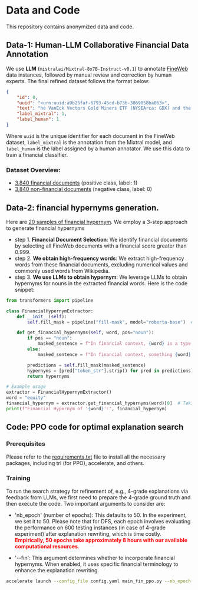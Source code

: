 # Data and Code
This repository contains anonymized data and code. 

## Data-1: Human-LLM Collaborative Financial Data Annotation
We use **LLM** (`mistralai/Mixtral-8x7B-Instruct-v0.1`) to annotate [FineWeb](data) data instances, followed by manual review and correction by human experts. The final refined dataset follows the format below:

```json
{
    "id": 0,
    "uuid": "<urn:uuid:a9b25faf-6793-45cd-b73b-3869858ba063>",
    "text": "he VanEck Vectors Gold Miners ETF (NYSEArca: GDX) and the VanEck Vectors Gold Miners...",
    "label_mixtral": 1,
    "label_human": 1
}
```
Where `uuid` is the unique identifier for each document in the FineWeb dataset, `label_mixtral` is the annotation from the Mixtral model, and `label_human` is the label assigned by a human annotator. We use this data to train a financial classifier.
### Dataset Overview:
- [3,840 financial documents](https://github.com/code4nlp1713/code/blob/main/financial_human_anno_doc.json) (positive class, label: 1)
- [3,840 non-financial documents](https://github.com/code4nlp1713/code/blob/main/non_financial_human_anno_doc.json) (negative class, label: 0)

## Data-2: financial hypernyms generation.
Here are [20 samples of financial hypernym](https://github.com/code4nlp1713/code/blob/main/financial_hypernym.txt). 
We employ a 3-step approach to generate financial hypernyms
- step 1. **Financial Document Selection**: We identify financial documents by selecting all FineWeb documents with a financial score greater than 0.999.
- step 2. **We obtain high-frequency words**: We extract high-frequency words from these financial documents, excluding numerical values and commonly used words from Wikipedia.
- step 3. **We use LLMs to obtain hypernym**: We leverage LLMs to obtain hypernyms for nouns in the extracted financial words. Here is the code snippet:
```python
from transformers import pipeline

class FinancialHypernymExtractor:
    def __init__(self):
        self.fill_mask = pipeline("fill-mask", model="roberta-base")  # Using RoBERTa-base model

    def get_financial_hypernyms(self, word, pos="noun"):
        if pos == "noun":
            masked_sentence = f"In financial context, {word} is a type of <mask>."
        else:  
            masked_sentence = f"In financial context, something {word} is <mask>."

        predictions = self.fill_mask(masked_sentence)
        hypernyms = [pred["token_str"].strip() for pred in predictions]  # Cleaning spaces
        return hypernyms

# Example usage
extractor = FinancialHypernymExtractor()
word = "equity"
financial_hypernym = extractor.get_financial_hypernyms(word)[0]  # Taking the top result
print(f"Financial Hypernym of '{word}':", financial_hypernym)
```

## Code: PPO code for optimal explanation search
### Prerequisites
Please refer to the [requirements.txt](https://github.com/code4nlp1713/code/blob/main/requirements.txt) file to install all the necessary packages, including trl (for PPO), accelerate, and others.

### Training
To run the search strategy for refinement of, e.g., 4-grade explanations via feedback from LLMs, we first need to prepare the 4-grade ground truth and then execute the code. Two important arguments to consider are:

 - 'nb_epoch' (number of epochs): This defaults to 50. In the experiment, we set it to 50. Please note that for DFS, each epoch involves evaluating the performance on 600 testing instances (in case of 4-grade experiment) after explanation rewriting, which is time costly. <span style="color: red;">**Empirically, 50 epochs take approximately 8 hours with our available computational resources**.</span>

 - '--fin': This argument determines whether to incorporate financial hypernyms. When enabled, it uses specific financial terminology to enhance the explanation rewriting.

```bash
accelerate launch --config_file config.yaml main_fin_ppo.py --nb_epoch 50 --fin 
```
